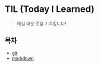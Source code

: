 # TIL (Today I Learned)

> 매일 배운 것을 기록합니다!

## 목차

- [git](https://github.com/rcm2000/TIL/blob/master/git)
- [markdown](https://github.com/rcm2000/TIL/blob/master/%EB%A7%88%ED%81%AC%EB%8B%A4%EC%9A%B4.md)

